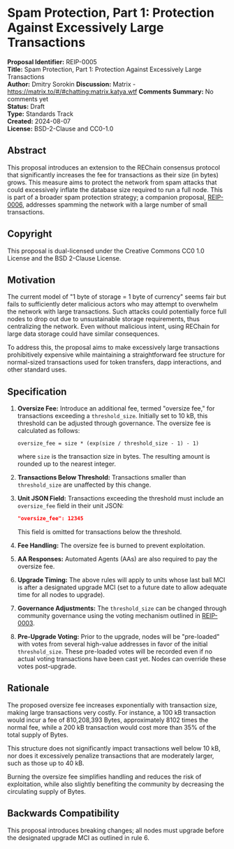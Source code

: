# Spam Protection, Part 1: Protection Against Excessively Large Transactions

**Proposal Identifier:** REIP-0005  
**Title:** Spam Protection, Part 1: Protection Against Excessively Large Transactions  
**Author:** Dmitry Sorokin
**Discussion:** Matrix - https://matrix.to/#/#chatting:matrix.katya.wtf
**Comments Summary:** No comments yet    
**Status:** Draft  
**Type:** Standards Track  
**Created:** 2024-08-07  
**License:** BSD-2-Clause and CC0-1.0  

## Abstract

This proposal introduces an extension to the REChain consensus protocol that significantly increases the fee for transactions as their size (in bytes) grows. This measure aims to protect the network from spam attacks that could excessively inflate the database size required to run a full node. This is part of a broader spam protection strategy; a companion proposal, [REIP-0006](oip-0006.md), addresses spamming the network with a large number of small transactions.

## Copyright

This proposal is dual-licensed under the Creative Commons CC0 1.0 License and the BSD 2-Clause License.

## Motivation

The current model of "1 byte of storage = 1 byte of currency" seems fair but fails to sufficiently deter malicious actors who may attempt to overwhelm the network with large transactions. Such attacks could potentially force full nodes to drop out due to unsustainable storage requirements, thus centralizing the network. Even without malicious intent, using REChain for large data storage could have similar consequences.

To address this, the proposal aims to make excessively large transactions prohibitively expensive while maintaining a straightforward fee structure for normal-sized transactions used for token transfers, dapp interactions, and other standard uses.

## Specification

1. **Oversize Fee:** Introduce an additional fee, termed "oversize fee," for transactions exceeding a `threshold_size`. Initially set to 10 kB, this threshold can be adjusted through governance. The oversize fee is calculated as follows:

    ```text
    oversize_fee = size * (exp(size / threshold_size - 1) - 1)
    ```
    where `size` is the transaction size in bytes. The resulting amount is rounded up to the nearest integer.

2. **Transactions Below Threshold:** Transactions smaller than `threshold_size` are unaffected by this change.

3. **Unit JSON Field:** Transactions exceeding the threshold must include an `oversize_fee` field in their unit JSON:
    ```json
    "oversize_fee": 12345
    ```
    This field is omitted for transactions below the threshold.

4. **Fee Handling:** The oversize fee is burned to prevent exploitation.

5. **AA Responses:** Automated Agents (AAs) are also required to pay the oversize fee.

6. **Upgrade Timing:** The above rules will apply to units whose last ball MCI is after a designated upgrade MCI (set to a future date to allow adequate time for all nodes to upgrade).

7. **Governance Adjustments:** The `threshold_size` can be changed through community governance using the voting mechanism outlined in [REIP-0003](oip-0003.md).

8. **Pre-Upgrade Voting:** Prior to the upgrade, nodes will be "pre-loaded" with votes from several high-value addresses in favor of the initial `threshold_size`. These pre-loaded votes will be recorded even if no actual voting transactions have been cast yet. Nodes can override these votes post-upgrade.

## Rationale

The proposed oversize fee increases exponentially with transaction size, making large transactions very costly. For instance, a 100 kB transaction would incur a fee of 810,208,393 Bytes, approximately 8102 times the normal fee, while a 200 kB transaction would cost more than 35% of the total supply of Bytes.

This structure does not significantly impact transactions well below 10 kB, nor does it excessively penalize transactions that are moderately larger, such as those up to 40 kB.

Burning the oversize fee simplifies handling and reduces the risk of exploitation, while also slightly benefiting the community by decreasing the circulating supply of Bytes.

## Backwards Compatibility

This proposal introduces breaking changes; all nodes must upgrade before the designated upgrade MCI as outlined in rule 6.
